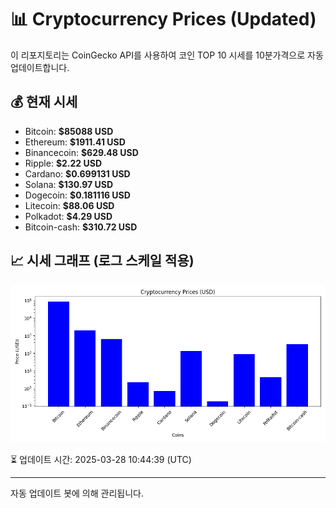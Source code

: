 
# 📊 Cryptocurrency Prices (Updated)

이 리포지토리는 CoinGecko API를 사용하여 코인 TOP 10 시세를 10분가격으로 자동 업데이트합니다.

## 💰 현재 시세
- Bitcoin: **$85088 USD**
- Ethereum: **$1911.41 USD**
- Binancecoin: **$629.48 USD**
- Ripple: **$2.22 USD**
- Cardano: **$0.699131 USD**
- Solana: **$130.97 USD**
- Dogecoin: **$0.181116 USD**
- Litecoin: **$88.06 USD**
- Polkadot: **$4.29 USD**
- Bitcoin-cash: **$310.72 USD**

## 📈 시세 그래프 (로그 스케일 적용)
![Crypto Prices](crypto_prices.png)

⏳ 업데이트 시간: 2025-03-28 10:44:39 (UTC)

---
자동 업데이트 봇에 의해 관리됩니다.

